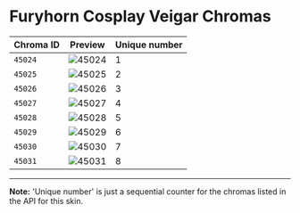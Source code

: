# Furyhorn Cosplay Veigar Chromas

| Chroma ID | Preview | Unique number |
|---|---|---|
| `45024` | ![45024](https://raw.communitydragon.org/latest/plugins/rcp-be-lol-game-data/global/default/v1/champion-chroma-images/45/45024.png) | 1 |
| `45025` | ![45025](https://raw.communitydragon.org/latest/plugins/rcp-be-lol-game-data/global/default/v1/champion-chroma-images/45/45025.png) | 2 |
| `45026` | ![45026](https://raw.communitydragon.org/latest/plugins/rcp-be-lol-game-data/global/default/v1/champion-chroma-images/45/45026.png) | 3 |
| `45027` | ![45027](https://raw.communitydragon.org/latest/plugins/rcp-be-lol-game-data/global/default/v1/champion-chroma-images/45/45027.png) | 4 |
| `45028` | ![45028](https://raw.communitydragon.org/latest/plugins/rcp-be-lol-game-data/global/default/v1/champion-chroma-images/45/45028.png) | 5 |
| `45029` | ![45029](https://raw.communitydragon.org/latest/plugins/rcp-be-lol-game-data/global/default/v1/champion-chroma-images/45/45029.png) | 6 |
| `45030` | ![45030](https://raw.communitydragon.org/latest/plugins/rcp-be-lol-game-data/global/default/v1/champion-chroma-images/45/45030.png) | 7 |
| `45031` | ![45031](https://raw.communitydragon.org/latest/plugins/rcp-be-lol-game-data/global/default/v1/champion-chroma-images/45/45031.png) | 8 |

---

**Note:** 'Unique number' is just a sequential counter for the chromas listed in the API for this skin.